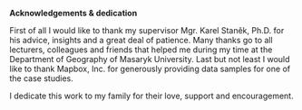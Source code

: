 **Acknowledgements & dedication**

First of all I would like to thank my supervisor Mgr. Karel Staněk, Ph.D. for his advice, insights and a great deal of patience. Many thanks go to all lecturers, colleagues and friends that helped me during my time at the Department of Geography of Masaryk University. Last but not least I would like to thank Mapbox, Inc. for generously providing data samples for one of the case studies.

I dedicate this work to my family for their love, support and encouragement.
